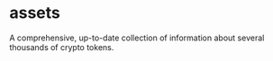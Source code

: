 # assets
A comprehensive, up-to-date collection of information about several thousands of crypto tokens. 
